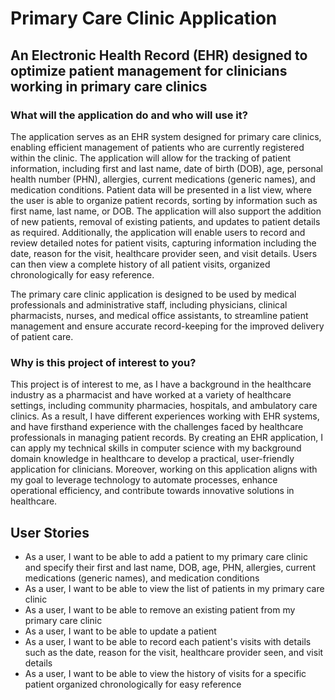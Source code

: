 # Primary Care Clinic Application 

## An Electronic Health Record (EHR) designed to optimize patient management for clinicians working in primary care clinics

### What will the application do and who will use it? ###
The application serves as an EHR system designed for primary care clinics, enabling efficient management of patients who are currently registered within the clinic. The application will allow for the tracking of patient information, including first and last name, date of birth (DOB), age, personal health number (PHN), allergies, current medications (generic names), and medication conditions. Patient data will be presented in a list view, where the user is able to organize patient records, sorting by information such as first name, last name, or DOB. The application will also support the addition of new patients, removal of existing patients, and updates to patient details as required. Additionally, the application will enable users to record and review detailed notes for patient visits, capturing information including the date, reason for the visit, healthcare provider seen, and visit details. Users can then view a complete history of all patient visits, organized chronologically for easy reference.  

The primary care clinic application is designed to be used by medical professionals and administrative staff, including physicians, clinical pharmacists, nurses, and medical office assistants, to streamline patient management and ensure accurate record-keeping for the improved delivery of patient care.

### Why is this project of interest to you? ###
This project is of interest to me, as I have a background in the healthcare industry as a pharmacist and have worked at a variety of healthcare settings, including community pharmacies, hospitals, and ambulatory care clinics. As a result, I have different experiences working with EHR systems, and have firsthand experience with the challenges faced by healthcare professionals in managing patient records. By creating an EHR application, I can apply my technical skills in computer science with my background domain knowledge in healthcare to develop a practical, user-friendly application for clinicians. Moreover, working on this application aligns with my goal to leverage technology to automate processes, enhance operational efficiency, and contribute towards innovative solutions in healthcare.


## User Stories
- As a user, I want to be able to add a patient to my primary care clinic and specify their first and last name, DOB, age, PHN, allergies, current medications (generic names), and medication conditions
- As a user, I want to be able to view the list of patients in my primary care clinic
- As a user, I want to be able to remove an existing patient from my primary care clinic
- As a user, I want to be able to update a patient
- As a user, I want to be able to record each patient's visits with details such as the date, reason for the visit, healthcare provider seen, and visit details
- As a user, I want to be able to view the history of visits for a specific patient organized chronologically for easy reference
